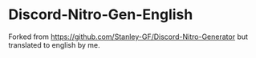 # Discord-Nitro-Gen-English
Forked from https://github.com/Stanley-GF/Discord-Nitro-Generator but translated to english by me. 
